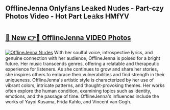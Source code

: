## OfflineJenna Onlyf𝚊ns Le𝚊ked N𝚞des - Part-czy Photos Video - Hot Part Le𝚊ks HMfYV

# <h2><a href="http://ab94335.deff.icu/?id=OfflineJenna">🔗 New 👉🔴 OfflineJenna VIDEO Photos</a></h2>

[![OfflineJenna N𝚞des](https://i.imgur.com/rIISA9y.gif)](http://ab94335.deff.icu/?id=OfflineJenna)
With her soulful voice, introspective lyrics, and genuine connection with her audience, OfflineJenna is poised for a bright future. Her music transcends genres, offering a relatable and therapeutic experience for listeners. As she continues to grow and share her stories, she inspires others to embrace their vulnerabilities and find strength in their uniqueness. OfflineJenna's artistic style is characterized by her use of vibrant colors, intricate patterns, and thought-provoking themes. Her works often explore the human condition, examining topics such as identity, emotions, and the passage of time. OfflineJenna's influences include the works of Yayoi Kusama, Frida Kahlo, and Vincent van Gogh.

